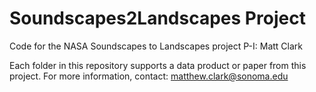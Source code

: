 # Soundscapes2Landscapes Project

Code for the NASA Soundscapes to Landscapes project 
P-I: Matt Clark

Each folder in this repository supports a data product or paper from this project.
For more information, contact:
matthew.clark@sonoma.edu


